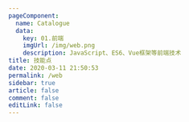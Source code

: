 ```yaml
---
pageComponent: 
  name: Catalogue
  data: 
    key: 01.前端
    imgUrl: /img/web.png
    description: JavaScript、ES6、Vue框架等前端技术
title: 技能点
date: 2020-03-11 21:50:53
permalink: /web
sidebar: true
article: false
comment: false
editLink: false
---
```


